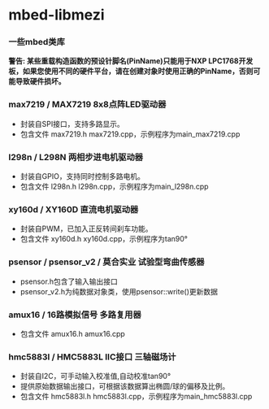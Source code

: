 # mbed-libmezi

### 一些mbed类库
  
**警告: 某些重载构造函数的预设针脚名(PinName)只能用于NXP LPC1768开发板，如果您使用不同的硬件平台，请在创建对象时使用正确的PinName，否则可能导致硬件损坏。** 
  
### max7219 / MAX7219 8x8点阵LED驱动器
- 封装自SPI接口，支持多路显示。
- 包含文件 max7219.h max7219.cpp，示例程序为main_max7219.cpp

### l298n / L298N 两相步进电机驱动器
- 封装自GPIO，支持同时控制多路电机。
- 包含文件 l298n.h l298n.cpp，示例程序为main_l298n.cpp

### xy160d / XY160D 直流电机驱动器
- 封装自PWM，已加入正反转间刹车功能。
- 包含文件 xy160d.h xy160d.cpp，示例程序为tan90°

### psensor / psensor_v2 / 莫合实业 试验型弯曲传感器
- psensor.h包含了输入输出接口
- psensor_v2.h为纯数据对象类，使用psensor::write()更新数据

### amux16 / 16路模拟信号 多路复用器
- 包含文件 amux16.h amux16.cpp

### hmc5883l / HMC5883L IIC接口 三轴磁场计
- 封装自I2C，可手动输入校准值,自动校准tan90°
- 提供原始数据输出接口，可根据该数据算出椭圆/球的偏移及比例。
- 包含文件 hmc5883l.h hmc5883l.cpp，示例程序为main_hmc5883l.cpp
